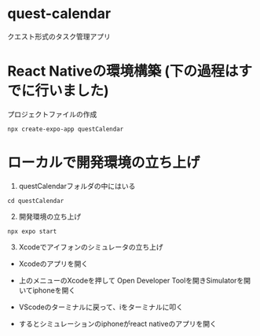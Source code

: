 # quest-calendar
クエスト形式のタスク管理アプリ

# React Nativeの環境構築 (下の過程はすでに行いました)
プロジェクトファイルの作成

`npx create-expo-app questCalendar`

# ローカルで開発環境の立ち上げ
1. questCalendarフォルダの中にはいる

`cd questCalendar`

2. 開発環境の立ち上げ

`npx expo start`

3. Xcodeでアイフォンのシミュレータの立ち上げ
  - Xcodeのアプリを開く

  - 上のメニューのXcodeを押して Open Developer Toolを開きSimulatorを開いてiphoneを開く

  - VScodeのターミナルに戻って、iをターミナルに叩く

  - するとシミュレーションのiphoneがreact nativeのアプリを開く


